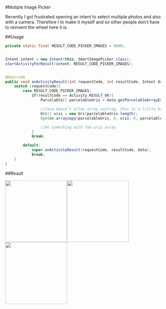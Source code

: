 #Mutiple Image Picker

Recently I got frustrated opening an intent to select multiple photos and also with a camera. Therefore I to make it myself and so other people don't have to reinvent the wheel here it is.


##Usage

```java
private static final RESULT_CODE_PICKER_IMAGES = 9000;


Intent intent = new Intent(this, SmartImagePicker.class);
startActivityForResult(intent, RESULT_CODE_PICKER_IMAGES);


@Override
public void onActivityResult(int requestCode, int resultCode, Intent data) {
    switch (requestCode){
        case RESULT_CODE_PICKER_IMAGES:
            if(resultCode == Activity.RESULT_OK){
                Parcelable[] parcelableUris = data.getParcelableArrayExtra(ImagePickerActivity.TAG_IMAGE_URI);

                //Java doesn't allow array casting, this is a little hack
                Uri[] uris = new Uri[parcelableUris.length];
                System.arraycopy(parcelableUris, 0, uris, 0, parcelableUris.length);

                //Do something with the uris array
            }
            break;

        default:
            super.onActivityResult(requestCode, resultCode, data);
            break;
    }
}
```

##Result

<img src="https://raw.githubusercontent.com/giljulio/ImagePicker/master/example/src/main/res/drawable/screenshot1.png" width="200px" /><img src="https://raw.githubusercontent.com/giljulio/ImagePicker/master/example/src/main/res/drawable/screenshot2.png" width="200px" /><img src="https://raw.githubusercontent.com/giljulio/ImagePicker/master/example/src/main/res/drawable/screenshot3.png" width="200px" />